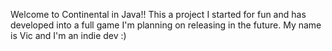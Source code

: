 Welcome to Continental in Java!!
This a project I started for fun and has developed into a full game I'm planning on releasing in the future.
My name is Vic and I'm an indie dev :)
